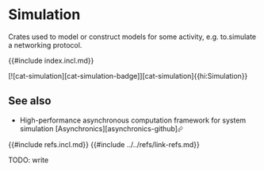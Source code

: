 # Simulation

Crates used to model or construct models for some activity, e.g. to.simulate a networking protocol.

{{#include index.incl.md}}

[![cat-simulation][cat-simulation-badge]][cat-simulation]{{hi:Simulation}}

## See also

- High-performance asynchronous computation framework for system simulation [Asynchronics][asynchronics-github]⮳

{{#include refs.incl.md}}
{{#include ../../refs/link-refs.md}}

<div class="hidden">
TODO: write
</div>
